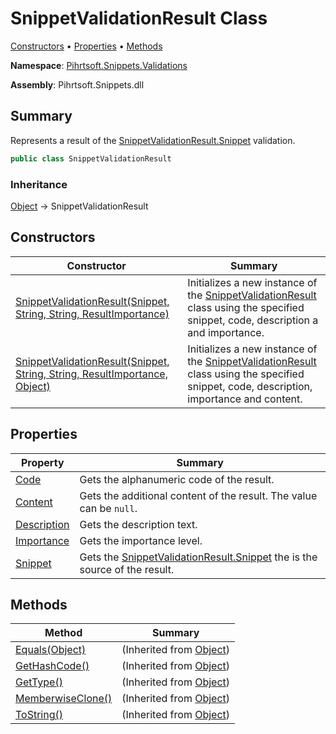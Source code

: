 # SnippetValidationResult Class

[Constructors](#constructors) &#x2022; [Properties](#properties) &#x2022; [Methods](#methods)

**Namespace**: [Pihrtsoft.Snippets.Validations](../README.md)

**Assembly**: Pihrtsoft\.Snippets\.dll

## Summary

Represents a result of the [SnippetValidationResult.Snippet](Snippet/README.md) validation\.

```csharp
public class SnippetValidationResult
```

### Inheritance

[Object](https://docs.microsoft.com/en-us/dotnet/api/system.object) &#x2192; SnippetValidationResult

## Constructors

| Constructor | Summary |
| ----------- | ------- |
| [SnippetValidationResult(Snippet, String, String, ResultImportance)](-ctor/README.md#Pihrtsoft_Snippets_Validations_SnippetValidationResult__ctor_Pihrtsoft_Snippets_Snippet_System_String_System_String_Pihrtsoft_Snippets_Validations_ResultImportance_) | Initializes a new instance of the [SnippetValidationResult](./README.md) class using the specified snippet, code, description a and importance\. |
| [SnippetValidationResult(Snippet, String, String, ResultImportance, Object)](-ctor/README.md#Pihrtsoft_Snippets_Validations_SnippetValidationResult__ctor_Pihrtsoft_Snippets_Snippet_System_String_System_String_Pihrtsoft_Snippets_Validations_ResultImportance_System_Object_) | Initializes a new instance of the [SnippetValidationResult](./README.md) class using the specified snippet, code, description, importance and content\. |

## Properties

| Property | Summary |
| -------- | ------- |
| [Code](Code/README.md) | Gets the alphanumeric code of the result\. |
| [Content](Content/README.md) | Gets the additional content of the result\. The value can be `null`\. |
| [Description](Description/README.md) | Gets the description text\. |
| [Importance](Importance/README.md) | Gets the importance level\. |
| [Snippet](Snippet/README.md) | Gets the [SnippetValidationResult.Snippet](Snippet/README.md) the is the source of the result\. |

## Methods

| Method | Summary |
| ------ | ------- |
| [Equals(Object)](https://docs.microsoft.com/en-us/dotnet/api/system.object.equals) |  \(Inherited from [Object](https://docs.microsoft.com/en-us/dotnet/api/system.object)\) |
| [GetHashCode()](https://docs.microsoft.com/en-us/dotnet/api/system.object.gethashcode) |  \(Inherited from [Object](https://docs.microsoft.com/en-us/dotnet/api/system.object)\) |
| [GetType()](https://docs.microsoft.com/en-us/dotnet/api/system.object.gettype) |  \(Inherited from [Object](https://docs.microsoft.com/en-us/dotnet/api/system.object)\) |
| [MemberwiseClone()](https://docs.microsoft.com/en-us/dotnet/api/system.object.memberwiseclone) |  \(Inherited from [Object](https://docs.microsoft.com/en-us/dotnet/api/system.object)\) |
| [ToString()](https://docs.microsoft.com/en-us/dotnet/api/system.object.tostring) |  \(Inherited from [Object](https://docs.microsoft.com/en-us/dotnet/api/system.object)\) |

